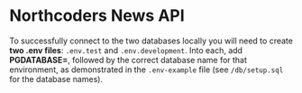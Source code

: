 # Northcoders News API

To successfully connect to the two databases locally you will need to create **two .env files**: `.env.test` and `.env.development`. Into each, add **PGDATABASE=**, followed by the correct database name for that environment, as demonstrated in the `.env-example` file (see `/db/setup.sql` for the database names).
